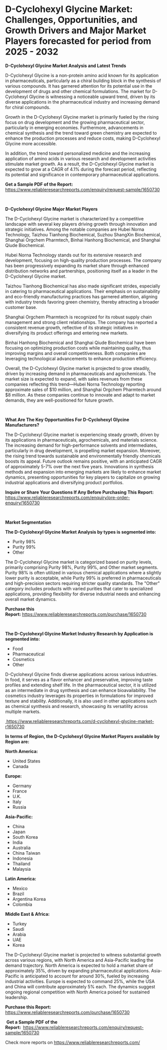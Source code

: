 <p><h1>D-Cyclohexyl Glycine Market: Challenges, Opportunities, and Growth Drivers and Major Market Players forecasted for period from 2025 - 2032</h1></p><p><strong>D-Cyclohexyl Glycine Market Analysis and Latest Trends</strong></p>
<p><p>D-Cyclohexyl Glycine is a non-protein amino acid known for its application in pharmaceuticals, particularly as a chiral building block in the synthesis of various compounds. It has garnered attention for its potential use in the development of drugs and other chemical formulations. The market for D-Cyclohexyl Glycine is witnessing a noticeable upward trend, driven by its diverse applications in the pharmaceutical industry and increasing demand for chiral compounds.</p><p>Growth in the D-Cyclohexyl Glycine market is primarily fueled by the rising focus on drug development and the growing pharmaceutical sector, particularly in emerging economies. Furthermore, advancements in chemical synthesis and the trend toward green chemistry are expected to enhance the production processes and reduce costs, making D-Cyclohexyl Glycine more accessible.</p><p>In addition, the trend toward personalized medicine and the increasing application of amino acids in various research and development activities stimulate market growth. As a result, the D-Cyclohexyl Glycine market is expected to grow at a CAGR of 4.1% during the forecast period, reflecting its potential and significance in contemporary pharmaceutical applications.</p></p>
<p><strong>Get a Sample PDF of the Report:&nbsp;</strong> <a href="https://www.reliableresearchreports.com/enquiry/request-sample/1650730?utm_campaign=3207&utm_medium=2&utm_source=Github&utm_content=ia&utm_term=23032025&utm_id=d-cyclohexyl-glycine">https://www.reliableresearchreports.com/enquiry/request-sample/1650730</a></p>
<p>&nbsp;</p>
<p><strong>D-Cyclohexyl Glycine Major Market Players</strong></p>
<p><p>The D-Cyclohexyl Glycine market is characterized by a competitive landscape with several key players driving growth through innovation and strategic initiatives. Among the notable companies are Hubei Norna Technology, Taizhou Tianhong Biochemical, Suzhou ShangXin Biochemical, Shanghai Orgchem Pharmtech, Binhai Hanhong Biochemical, and Shanghai Qiude Biochemical.</p><p>Hubei Norna Technology stands out for its extensive research and development, focusing on high-quality production processes. The company has been progressively expanding its market share through enhanced distribution networks and partnerships, positioning itself as a leader in the D-Cyclohexyl Glycine market.</p><p>Taizhou Tianhong Biochemical has also made significant strides, especially in catering to pharmaceutical applications. Their emphasis on sustainability and eco-friendly manufacturing practices has garnered attention, aligning with industry trends favoring green chemistry, thereby attracting a broader customer base.</p><p>Shanghai Orgchem Pharmtech is recognized for its robust supply chain management and strong client relationships. The company has reported a consistent revenue growth, reflective of its strategic initiatives in diversifying its product offerings and entering new markets.</p><p>Binhai Hanhong Biochemical and Shanghai Qiude Biochemical have been focusing on optimizing production costs while maintaining quality, thus improving margins and overall competitiveness. Both companies are leveraging technological advancements to enhance production efficiency.</p><p>Overall, the D-Cyclohexyl Glycine market is projected to grow steadily, driven by increasing demand in pharmaceuticals and agrochemicals. The market size is expected to expand, with sales revenues from these companies reflecting this trend—Hubei Norna Technology reporting approximate sales of $10 million, and Shanghai Orgchem Pharmtech around $8 million. As these companies continue to innovate and adapt to market demands, they are well-positioned for future growth.</p></p>
<p>&nbsp;</p>
<p><strong>What Are The Key Opportunities For D-Cyclohexyl Glycine Manufacturers?</strong></p>
<p><p>The D-Cyclohexyl Glycine market is experiencing steady growth, driven by its applications in pharmaceuticals, agrochemicals, and materials science. The increasing demand for high-performance solvents and intermediates, particularly in drug development, is propelling market expansion. Moreover, the rising trend towards sustainable and environmentally friendly chemicals boosts its appeal. Future outlook remains positive, with an anticipated CAGR of approximately 5-7% over the next five years. Innovations in synthesis methods and expansion into emerging markets are likely to enhance market dynamics, presenting opportunities for key players to capitalize on growing industrial applications and diversifying product portfolios.</p></p>
<p><strong>Inquire or Share Your Questions If Any Before Purchasing This Report:</strong> <a href="https://www.reliableresearchreports.com/enquiry/pre-order-enquiry/1650730?utm_campaign=3207&utm_medium=2&utm_source=Github&utm_content=ia&utm_term=23032025&utm_id=d-cyclohexyl-glycine">https://www.reliableresearchreports.com/enquiry/pre-order-enquiry/1650730</a></p>
<p>&nbsp;</p>
<p><strong>Market Segmentation</strong></p>
<p><strong>The D-Cyclohexyl Glycine Market Analysis by types is segmented into:</strong></p>
<p><ul><li>Purity 98%</li><li>Purity 99%</li><li>Other</li></ul></p>
<p><p>The D-Cyclohexyl Glycine market is categorized based on purity levels, primarily comprising Purity 98%, Purity 99%, and Other market segments. Purity 98% is often utilized in various chemical applications where a slightly lower purity is acceptable, while Purity 99% is preferred in pharmaceuticals and high-precision sectors requiring stricter quality standards. The "Other" category includes products with varied purities that cater to specialized applications, providing flexibility for diverse industrial needs and enhancing overall market dynamics.</p></p>
<p><strong>Purchase this Report:&nbsp;</strong><a href="https://www.reliableresearchreports.com/purchase/1650730?utm_campaign=3207&utm_medium=2&utm_source=Github&utm_content=ia&utm_term=23032025&utm_id=d-cyclohexyl-glycine">https://www.reliableresearchreports.com/purchase/1650730</a></p>
<p>&nbsp;</p>
<p><strong>The D-Cyclohexyl Glycine Market Industry Research by Application is segmented into:</strong></p>
<p><ul><li>Food</li><li>Pharmaceutical</li><li>Cosmetics</li><li>Other</li></ul></p>
<p><p>D-Cyclohexyl Glycine finds diverse applications across various industries. In food, it serves as a flavor enhancer and preservative, improving taste profiles and extending shelf life. In the pharmaceutical sector, it is utilized as an intermediate in drug synthesis and can enhance bioavailability. The cosmetics industry leverages its properties in formulations for improved texture and stability. Additionally, it is also used in other applications such as chemical synthesis and research, showcasing its versatility across multiple markets.</p></p>
<p><a href="https://www.reliableresearchreports.com/d-cyclohexyl-glycine-market-r1650730?utm_campaign=3207&utm_medium=2&utm_source=Github&utm_content=ia&utm_term=23032025&utm_id=d-cyclohexyl-glycine">&nbsp;https://www.reliableresearchreports.com/d-cyclohexyl-glycine-market-r1650730</a></p>
<p><strong>In terms of Region, the D-Cyclohexyl Glycine Market Players available by Region are:</strong></p>
<p>
    <p> <strong> North America: </strong>
        <ul>
            <li>United States</li>
            <li>Canada</li>
        </ul>
        </p> 
    <p> <strong> Europe: </strong>
        <ul>
            <li>Germany</li>
            <li>France</li>
            <li>U.K.</li>
            <li>Italy</li>
            <li>Russia</li>
        </ul>
        </p> 
    <p> <strong> Asia-Pacific: </strong>
        <ul>
            <li>China</li>
            <li>Japan</li>
            <li>South Korea</li>
            <li>India</li>
            <li>Australia</li>
            <li>China Taiwan</li>
            <li>Indonesia</li>
            <li>Thailand</li>
            <li>Malaysia</li>
        </ul>
        </p> 
    <p> <strong> Latin America: </strong>
        <ul>
            <li>Mexico</li>
            <li>Brazil</li>
            <li>Argentina Korea</li>
            <li>Colombia</li>
        </ul>
        </p> 
    <p> <strong> Middle East & Africa: </strong>
        <ul>
            <li>Turkey</li>
            <li>Saudi</li>
            <li>Arabia</li>
            <li>UAE</li>
            <li>Korea</li>
        </ul>
    </p>
    </p>
<p><p>The D-Cyclohexyl Glycine market is projected to witness substantial growth across various regions, with North America and Asia-Pacific leading the demand trajectory. North America is expected to hold a market share of approximately 35%, driven by expanding pharmaceutical applications. Asia-Pacific is anticipated to account for around 30%, fueled by increasing industrial activities. Europe is expected to command 25%, while the USA and China will contribute approximately 5% each. The dynamics suggest ongoing regional competition with North America poised for sustained leadership.</p></p>
<p><strong>Purchase this Report: </strong><a href="https://www.reliableresearchreports.com/purchase/1650730?utm_campaign=3207&utm_medium=2&utm_source=Github&utm_content=ia&utm_term=23032025&utm_id=d-cyclohexyl-glycine">https://www.reliableresearchreports.com/purchase/1650730</a></p>
<p>&nbsp;<strong>Get a Sample PDF of the Report:&nbsp;&nbsp;</strong><a href="https://www.reliableresearchreports.com/enquiry/request-sample/1650730?utm_campaign=3207&utm_medium=2&utm_source=Github&utm_content=ia&utm_term=23032025&utm_id=d-cyclohexyl-glycine">https://www.reliableresearchreports.com/enquiry/request-sample/1650730</a></p>
<p><strong></strong></p>
<p>Check more reports on <a href="https://www.reliableresearchreports.com/?utm_campaign=3207&utm_medium=2&utm_source=Github&utm_content=ia&utm_term=23032025&utm_id=d-cyclohexyl-glycine">https://www.reliableresearchreports.com/</a></p>
